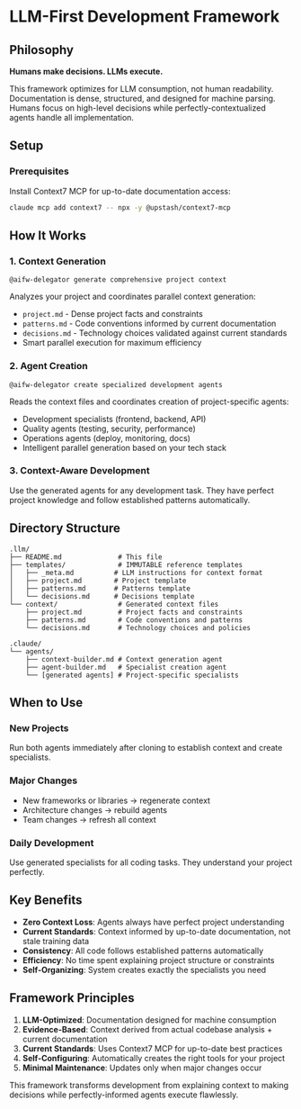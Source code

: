 # LLM-First Development Framework

## Philosophy

**Humans make decisions. LLMs execute.**

This framework optimizes for LLM consumption, not human readability. Documentation is dense, structured, and designed for machine parsing. Humans focus on high-level decisions while perfectly-contextualized agents handle all implementation.

## Setup

### Prerequisites
Install Context7 MCP for up-to-date documentation access:
```bash
claude mcp add context7 -- npx -y @upstash/context7-mcp
```

## How It Works

### 1. Context Generation
```
@aifw-delegator generate comprehensive project context
```
Analyzes your project and coordinates parallel context generation:
- `project.md` - Dense project facts and constraints
- `patterns.md` - Code conventions informed by current documentation
- `decisions.md` - Technology choices validated against current standards
- Smart parallel execution for maximum efficiency

### 2. Agent Creation
```
@aifw-delegator create specialized development agents
```
Reads the context files and coordinates creation of project-specific agents:
- Development specialists (frontend, backend, API)
- Quality agents (testing, security, performance)
- Operations agents (deploy, monitoring, docs)
- Intelligent parallel generation based on your tech stack

### 3. Context-Aware Development
Use the generated agents for any development task. They have perfect project knowledge and follow established patterns automatically.

## Directory Structure

```
.llm/
├── README.md              # This file
├── templates/             # IMMUTABLE reference templates
│   ├── _meta.md          # LLM instructions for context format
│   ├── project.md        # Project template  
│   ├── patterns.md       # Patterns template
│   └── decisions.md      # Decisions template
└── context/               # Generated context files
    ├── project.md         # Project facts and constraints
    ├── patterns.md        # Code conventions and patterns
    └── decisions.md       # Technology choices and policies

.claude/
└── agents/
    ├── context-builder.md # Context generation agent
    ├── agent-builder.md   # Specialist creation agent
    └── [generated agents] # Project-specific specialists
```

## When to Use

### New Projects
Run both agents immediately after cloning to establish context and create specialists.

### Major Changes
- New frameworks or libraries → regenerate context
- Architecture changes → rebuild agents
- Team changes → refresh all context

### Daily Development
Use generated specialists for all coding tasks. They understand your project perfectly.

## Key Benefits

- **Zero Context Loss**: Agents always have perfect project understanding
- **Current Standards**: Context informed by up-to-date documentation, not stale training data
- **Consistency**: All code follows established patterns automatically
- **Efficiency**: No time spent explaining project structure or constraints
- **Self-Organizing**: System creates exactly the specialists you need

## Framework Principles

1. **LLM-Optimized**: Documentation designed for machine consumption
2. **Evidence-Based**: Context derived from actual codebase analysis + current documentation
3. **Current Standards**: Uses Context7 MCP for up-to-date best practices
4. **Self-Configuring**: Automatically creates the right tools for your project
5. **Minimal Maintenance**: Updates only when major changes occur

This framework transforms development from explaining context to making decisions while perfectly-informed agents execute flawlessly.
